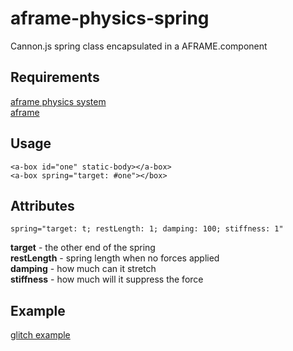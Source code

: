 # aframe-physics-spring
Cannon.js spring class encapsulated in a AFRAME.component

## Requirements
[aframe physics system](https://github.com/donmccurdy/aframe-physics-system) <br>
[aframe](https://aframe.io/)

## Usage
```
<a-box id="one" static-body></a-box>
<a-box spring="target: #one"></box>
```
## Attributes
```
spring="target: t; restLength: 1; damping: 100; stiffness: 1"
```
**target** - the other end of the spring <br>
**restLength** - spring length when no forces applied <br>
**damping** - how much can it stretch <br>
**stiffness** - how much will it suppress the force <br>

## Example
[glitch example](https://aframe-physics-spring.glitch.me/)
